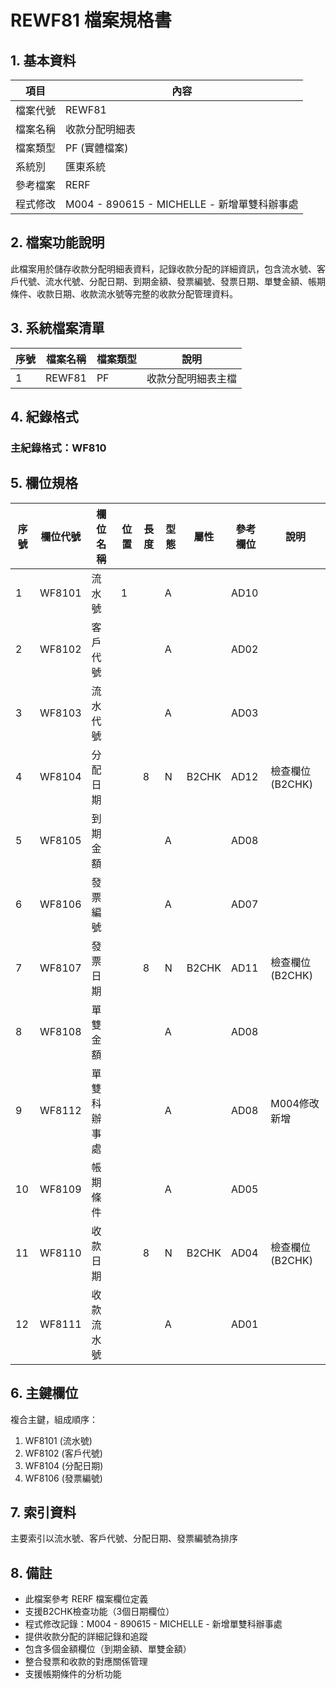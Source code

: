 # REWF81 檔案規格書

## 1. 基本資料

| 項目 | 內容 |
|------|------|
| 檔案代號 | REWF81 |
| 檔案名稱 | 收款分配明細表 |
| 檔案類型 | PF (實體檔案) |
| 系統別 | 匯東系統 |
| 參考檔案 | RERF |
| 程式修改 | M004 - 890615 - MICHELLE - 新增單雙科辦事處 |

## 2. 檔案功能說明

此檔案用於儲存收款分配明細表資料，記錄收款分配的詳細資訊，包含流水號、客戶代號、流水代號、分配日期、到期金額、發票編號、發票日期、單雙金額、帳期條件、收款日期、收款流水號等完整的收款分配管理資料。

## 3. 系統檔案清單

| 序號 | 檔案名稱 | 檔案類型 | 說明 |
|------|----------|----------|------|
| 1 | REWF81 | PF | 收款分配明細表主檔 |

## 4. 紀錄格式

### 主紀錄格式：WF810

## 5. 欄位規格

| 序號 | 欄位代號 | 欄位名稱 | 位置 | 長度 | 型態 | 屬性 | 參考欄位 | 說明 |
|------|----------|----------|------|------|------|------|----------|------|
| 1 | WF8101 | 流水號 | 1 | | A | | AD10 | |
| 2 | WF8102 | 客戶代號 | | | A | | AD02 | |
| 3 | WF8103 | 流水代號 | | | A | | AD03 | |
| 4 | WF8104 | 分配日期 | | 8 | N | B2CHK | AD12 | 檢查欄位(B2CHK) |
| 5 | WF8105 | 到期金額 | | | A | | AD08 | |
| 6 | WF8106 | 發票編號 | | | A | | AD07 | |
| 7 | WF8107 | 發票日期 | | 8 | N | B2CHK | AD11 | 檢查欄位(B2CHK) |
| 8 | WF8108 | 單雙金額 | | | A | | AD08 | |
| 9 | WF8112 | 單雙科辦事處 | | | A | | AD08 | M004修改新增 |
| 10 | WF8109 | 帳期條件 | | | A | | AD05 | |
| 11 | WF8110 | 收款日期 | | 8 | N | B2CHK | AD04 | 檢查欄位(B2CHK) |
| 12 | WF8111 | 收款流水號 | | | A | | AD01 | |

## 6. 主鍵欄位

複合主鍵，組成順序：
1. WF8101 (流水號)
2. WF8102 (客戶代號)
3. WF8104 (分配日期)
4. WF8106 (發票編號)

## 7. 索引資料

主要索引以流水號、客戶代號、分配日期、發票編號為排序

## 8. 備註

- 此檔案參考 RERF 檔案欄位定義
- 支援B2CHK檢查功能（3個日期欄位）
- 程式修改記錄：M004 - 890615 - MICHELLE - 新增單雙科辦事處
- 提供收款分配的詳細記錄和追蹤
- 包含多個金額欄位（到期金額、單雙金額）
- 整合發票和收款的對應關係管理
- 支援帳期條件的分析功能 